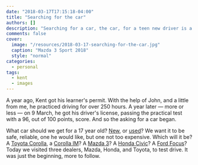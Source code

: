 ```yaml
---
date: "2018-03-17T17:15:18-04:00"
title: "Searching for the car"
authors: []
description: "Searching for a car, the car, for a teen new driver is a daring endeavor. Today ours started."
comments: false
cover:
  image: "/resources/2018-03-17-searching-for-the-car.jpg"
  caption: "Mazda 3 Sport 2018"
  style: "normal"
categories:
  - personal
tags:
  - kent
  - images
---
```


A year ago, Kent got his learner's permit. With the help of John, and a little from me, he practiced driving for over 250 hours. A year later — more or less — on 9 March, he got his driver's license, passing the practical test with a 96, out of 100 points, score. And so the asking for a car began.

What car should we get for a 17 year old?  [New](https://www.consumerreports.org/new-cars/best-new-cars-for-teens/), or [used](https://www.consumerreports.org/used-cars/best-used-cars-for-teens/)? We want it to be safe, reliable, one he would like, but one not too expensive. Which will it be? A [Toyota Corolla](https://www.toyota.com/corolla/), a [Corolla IM](https://www.toyota.com/corollaim/)? A [Mazda 3](https://www.mazdausa.com/vehicles/mazda3-sedan)? A [Honda Civic](https://automobiles.honda.com/civic-sedan)? A [Ford Focus](https://shop.ford.com/build/focus/?gnav=vhpnav#/select/)? Today we visited three dealers, Mazda, Honda, and Toyota, to test drive. It was just the beginning, more to follow.